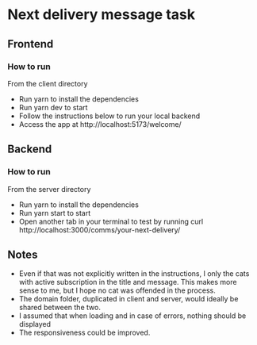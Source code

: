 # Next delivery message task

## Frontend

### How to run

From the client directory

- Run yarn to install the dependencies
- Run yarn dev to start
- Follow the instructions below to run your local backend
- Access the app at http://localhost:5173/welcome/<SOME-USER-ID>

## Backend

### How to run

From the server directory

- Run yarn to install the dependencies
- Run yarn start to start
- Open another tab in your terminal to test by running curl http://localhost:3000/comms/your-next-delivery/<SOME-USER-ID>

## Notes

- Even if that was not explicitly written in the instructions, I only the cats with active subscription in the title and message. This makes more sense to me, but I hope no cat was offended in the process.
- The domain folder, duplicated in client and server, would ideally be shared between the two.
- I assumed that when loading and in case of errors, nothing should be displayed
- The responsiveness could be improved.

